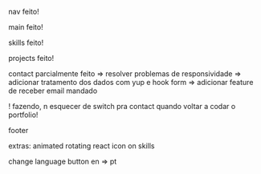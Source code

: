 nav
feito!

main
feito!

skills
feito!

projects
feito!

contact
parcialmente feito
=> resolver problemas de responsividade
=> adicionar tratamento dos dados com yup e hook form
=> adicionar feature de receber email mandado


! fazendo, n esquecer de switch pra contact quando voltar a codar o portfolio!


footer


extras:
animated rotating react icon on skills

change language button en => pt


